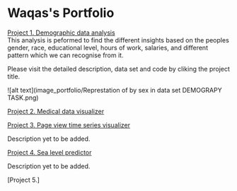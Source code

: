 # Waqas's Portfolio

[Project 1. Demographic data analysis](https://github.com/Waqas-Rashid/Data-Analysis-with-Pyhton/tree/main/Demographic-data-analyzer)  
This analysis is peformed to find the different insights based on the peoples gender, race, educational level, hours of work, salaries, and different pattern which we can recognise from it.

Please visit the detailed description, data set and code by cliking the project title.

![alt text](image_portfolio/Represtation of by sex in data set DEMOGRAPY TASK.png)

[Project 2. Medical data visualizer](https://github.com/Waqas-Rashid/Data-Analysis-with-Pyhton/tree/main/Medical-data-visualizer)


[Project 3. Page view time series visualizer](https://github.com/Waqas-Rashid/Data-Analysis-with-Pyhton/tree/main/Page-view-time-series-visualizer)

Description yet to be added.

[Project 4. Sea level predictor](https://github.com/Waqas-Rashid/Data-Analysis-with-Pyhton/tree/main/Sea-level-predictor)

Description yet to be added.


[Project 5.]
